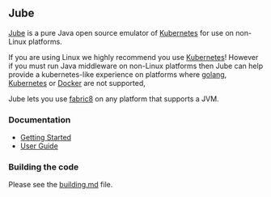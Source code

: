 ## Jube

[Jube](http://fabric8.io/jube/goals.html) is a pure Java open source emulator of [Kubernetes](http://kubernetes.io/) for use on non-Linux platforms.

If you are using Linux we highly recommend you use [Kubernetes](http://kubernetes.io/)! However if you must run Java middleware on non-Linux platforms then Jube can help provide a kubernetes-like experience on platforms where [golang](https://golang.org/), [Kubernetes](http://kubernetes.io/) or [Docker](http://docker.com) are not supported,

Jube lets you use [fabric8](http://fabric8.io/v2/index.html) on any platform that supports a JVM.

### Documentation

* [Getting Started](http://fabric8.io/jube/getStarted.html)
* [User Guide](http://fabric8.io/jube/goals.html)

### Building the code

Please see the [building.md](building.md) file.
